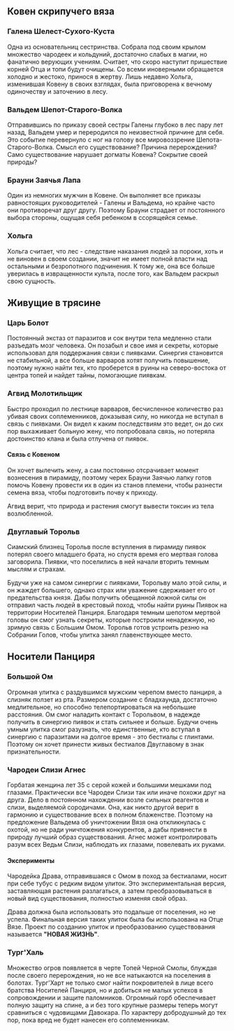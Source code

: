 ## Ковен скрипучего вяза 

### Галена Шелест-Сухого-Куста
Одна из основательниц сестринства. Собрала под своим крылом множество чародеек и кольдуний, достаточно слабых в магии, но фанатично верующих учениям. Считает, что скоро наступит пришествие корней Отца и топи будут очищены. Со всеми иноверными обращается холодно и жестоко, принося в жертву. Лишь недавно Хольга, изменившая Ковену в своих взглядах, была приговорена к вечному одиночеству и заточению в лесу.
### Вальдем Шепот-Старого-Волка
Отправившись по приказу своей сестры Галены глубоко в лес пару лет назад, Вальдем умер и переродился по неизвестной причине для себя. Это событие перевернуло с ног на голову все мировоззрение Шепота-Старого-Волка. Смысл его существование? Причина перерождения? Само существование нарушает догматы Ковена? Сокрытие своей природы?
### Брауни Заячья Лапа
Один из немногих мужчин в Ковене. Он выполняет все приказы равностоящих руководителей - Галены и Вальдема, но крайне часто они противоречат друг другу. Поэтому Брауни страдает от постоянного выбора стороны, ощущая себя ребенком в ссорящейся семье. 
### Хольга
Хольга считает, что лес - следствие наказания людей за пороки, хоть и не виновен в своем создании, значит не имеет полной власти над остальными и безропотного подчинения. К тому же, она все больше уверилась в извращенности культа, после того, как Вальдем раскрыл свою сущность.

## Живущие в трясине
### Царь Болот
Постоянный экстаз от паразитов и сок внутри тела медленно стали разъедать мозг человека. Он позабыл и свое имя и секреты, которые использовал для поддержания связи с пиявками. Синергия становится не стабильной, а все больше варваров хотят получить повышение, поэтому нужно найти тех, кто проберется в руины на северо-востока от центра топей и найдет тайны, помогающие пиявкам. 

### Агвид Молотильщик
Быстро проходил по лестнице варваров, бесчисленное количество раз убивая своих соплеменников, доказывая силу, но никогда не вступал в связь с пиявками. Он видел к каким последствиям это ведет, он до сих пор выхаживает больную жену, что попробовала связь, но потеряла достоинство клана и была отлучена от пиявок. 
#### Связь с Ковеном
Он хочет вылечить жену, а сам постоянно отсрачивает момент вознесения в пирамиду, поэтому черех Брауни Заячью лапку готов помочь Ковену провести их в один из станов племени, чтобы разнести семена вяза, чтобы подготовить почву к приходу.

Агвид верит, что природа и растения смогут вывести токсин из тела возлюбленной.

### Двуглавый Торольв
Сиамский близнец Торольв после вступления в пирамиду пиявок потерял своего младшего брата, но спустя время его мертвая голова заговорила. Пиявки, что поселились в ней начали вторить темным мыслям и страхам. 

Будучи уже на самом синергии с пиявками, Торольву мало этой силы, и он жаждет большего, однако страх или уважение сдерживает его от предательства князя. Дабы получить обещанной ложной силы он отправил часть людей в крестовый поход, чтобы найти руины Пиявок на территории Носителей Панциря. Благодаря темным шепотом мертвой головы он смог узнать секреты, которые построили ненадежную, но зримую связь с Большим Омом. Торольв готов устроить резню на Собрании Голов, чтобы улитка занял главенствующее место.

## Носители Панциря
### Большой Ом
Огромная улитка с раздувшимся мужским черепом вместо панциря, а слизняк ползет из рта. Размером создание с бладхаунда, достаточно медлительное, но способно телепортироваться на небольшие расстояния. Ом смог наладить контакт с Торольвом, в надежде получить в синергию пиявок и стать сильнее и больше. Будучи очень умным улитка смог разузнать, что единственные, кто вступал в синергию с паразитами на долгое время - это бестиалы с глинтами. Поэтому он хочет принести живых бестиалов Двуглавому в знак признательности.

### Чародеи Слизи Агнес
Горбатая женщина лет 35 с серой кожей и большими мешками под глазами. Практически все Чародеи Слизи так или иначе похожи друг на друга. Дело в постоянном нахождении возле сильных реагентов и слизи, выделяемой сородичами. Она, как никто другой верит в гармонию и существование всех в полном блаженстве. Поэтому на предложение Вальдема об уничтожении Вязя она откликнулась с охотой, но не ради уничтожения конкурентов, а дабы привнести в природу лучший образ существования. Агнес может контролировать разум всех Ведьм Слизи, наблюдать их глазами, повелевать их руками.

#### Эксперименты
 Чародейка Драва, отправившаяся с Омом в поход за бестиалами, носит при себе тубус с редким видом улиток. Это экспериментальная версия, заставляющая растения разлагаться, а затем преобразовываться в новый вид существования, полностью изменяя свой образ.

Драва должна была использовать это подальше от поселения, но не успела. Финальная версия таких улиток была бы использована на Отце Вязе. Проект по созданию улиток и преобразованию существования называется **"НОВАЯ ЖИЗНЬ"**.

### Тург'Халь
Множество огров появляется в черте Топей Черной Смолы, блуждая после своего перерождения, но не все натыкаются на поселения в болотах. Тург'Харт не только смог найти покровителей в лице всего братства Носителей Панциря, но и добиться не малых успехов в сопровождении и защите паломников. Огромный горб обеспечивает полную защиту на спине, а и без того крупные размеры теперь могут сравниться с чудовищами Давокара. По характеру добродушный до тех пор, пока вред не будет нанесен его соплеменникам.